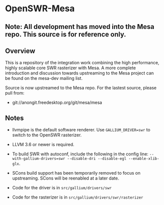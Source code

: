 OpenSWR-Mesa
============

Note: All development has moved into the Mesa repo.  This source is for reference only.
--------

Overview
--------

This is a repository of the integration work combining the high
performance, highly scalable core SWR rasterizer with Mesa.  A more
complete introduction and discussion towards upstreaming to the Mesa
project can be found on the mesa-dev mailing list.

Source is now upstreamed to the Mesa repo.  For the lastest source, please pull from:
* git://anongit.freedesktop.org/git/mesa/mesa

Notes
-----

* llvmpipe is the default software renderer.  Use
`GALLIUM_DRIVER=swr` to switch to the OpenSWR rasterizer.

* LLVM 3.6 or newer is required.

* To build SWR with autoconf, include the following in the config
line: `--with-gallium-drivers=swr --disable-dri --disable-egl --enable-xlib-glx`.

* SCons build support has been temporarily removed to focus on upstreaming.  SCons
will be reenabled at a later date.

* Code for the driver is in `src/gallium/drivers/swr`

* Code for the rasterizer is in `src/gallium/drivers/swr/rasterizer`
